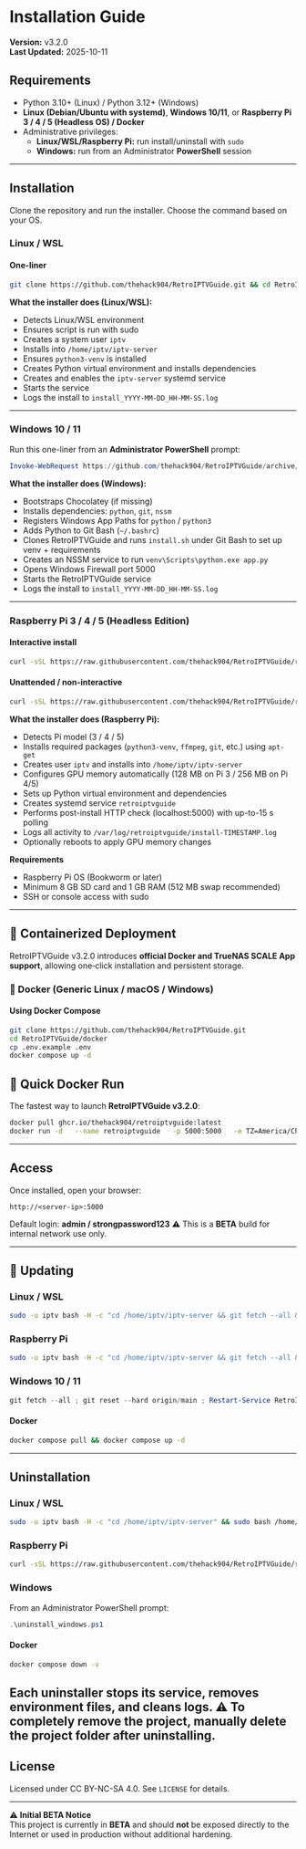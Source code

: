 # Installation Guide

**Version:** v3.2.0  
**Last Updated:** 2025-10-11  

## Requirements
- Python 3.10+ (Linux) / Python 3.12+ (Windows)
- **Linux (Debian/Ubuntu with systemd)**, **Windows 10/11**, or **Raspberry Pi 3 / 4 / 5 (Headless OS) / Docker**
- Administrative privileges:
  - **Linux/WSL/Raspberry Pi:** run install/uninstall with `sudo`
  - **Windows:** run from an Administrator **PowerShell** session

---

## Installation

Clone the repository and run the installer. Choose the command based on your OS.

### Linux / WSL

#### One-liner
```bash
git clone https://github.com/thehack904/RetroIPTVGuide.git && cd RetroIPTVGuide && sudo chmod +x install.sh && sudo ./install.sh
```

**What the installer does (Linux/WSL):**
- Detects Linux/WSL environment  
- Ensures script is run with sudo  
- Creates a system user `iptv`  
- Installs into `/home/iptv/iptv-server`  
- Ensures `python3-venv` is installed  
- Creates Python virtual environment and installs dependencies  
- Creates and enables the `iptv-server` systemd service  
- Starts the service  
- Logs the install to `install_YYYY-MM-DD_HH-MM-SS.log`

---

### Windows 10 / 11

Run this one-liner from an **Administrator PowerShell** prompt:

```powershell
Invoke-WebRequest https://github.com/thehack904/RetroIPTVGuide/archive/refs/heads/main.zip -OutFile RetroIPTVGuide.zip ; tar -xf RetroIPTVGuide.zip ; cd RetroIPTVGuide-main ; .\install.bat
```

**What the installer does (Windows):**
- Bootstraps Chocolatey (if missing)  
- Installs dependencies: `python`, `git`, `nssm`  
- Registers Windows App Paths for `python` / `python3`  
- Adds Python to Git Bash (`~/.bashrc`)  
- Clones RetroIPTVGuide and runs `install.sh` under Git Bash to set up venv + requirements  
- Creates an NSSM service to run `venv\Scripts\python.exe app.py`  
- Opens Windows Firewall port 5000  
- Starts the RetroIPTVGuide service  
- Logs the install to `install_YYYY-MM-DD_HH-MM-SS.log`

---

### Raspberry Pi 3 / 4 / 5 (Headless Edition)

#### Interactive install
```bash
curl -sSL https://raw.githubusercontent.com/thehack904/RetroIPTVGuide/refs/heads/main/retroiptv_rpi.sh | sudo bash -s install
```

#### Unattended / non-interactive
```bash
curl -sSL https://raw.githubusercontent.com/thehack904/RetroIPTVGuide/refs/heads/main/retroiptv_rpi.sh | sudo bash -s install --yes --agree
```

**What the installer does (Raspberry Pi):**
- Detects Pi model (3 / 4 / 5)  
- Installs required packages (`python3-venv`, `ffmpeg`, `git`, etc.) using `apt-get`  
- Creates user `iptv` and installs into `/home/iptv/iptv-server`  
- Configures GPU memory automatically (128 MB on Pi 3 / 256 MB on Pi 4/5)  
- Sets up Python virtual environment and dependencies  
- Creates systemd service `retroiptvguide`  
- Performs post-install HTTP check (localhost:5000) with up-to-15 s polling  
- Logs all activity to `/var/log/retroiptvguide/install-TIMESTAMP.log`  
- Optionally reboots to apply GPU memory changes  

**Requirements**
- Raspberry Pi OS (Bookworm or later)  
- Minimum 8 GB SD card and 1 GB RAM (512 MB swap recommended)  
- SSH or console access with sudo  

---

## 🚀 Containerized Deployment

RetroIPTVGuide v3.2.0 introduces **official Docker and TrueNAS SCALE App support**, allowing one‑click installation and persistent storage.

### 🧱 Docker (Generic Linux / macOS / Windows)

#### Using Docker Compose

```bash
git clone https://github.com/thehack904/RetroIPTVGuide.git
cd RetroIPTVGuide/docker
cp .env.example .env
docker compose up -d
```


## 🐳 Quick Docker Run

The fastest way to launch **RetroIPTVGuide v3.2.0**:

```bash
docker pull ghcr.io/thehack904/retroiptvguide:latest
docker run -d   --name retroiptvguide   -p 5000:5000   -e TZ=America/Chicago   -e SECRET_KEY=$(openssl rand -hex 32)   -v $(pwd)/config:/app/config   -v $(pwd)/logs:/app/logs   -v $(pwd)/data:/app/data   ghcr.io/thehack904/retroiptvguide:latest
```

---

## Access

Once installed, open your browser:

```
http://<server-ip>:5000
```

Default login: **admin / strongpassword123**
⚠️ This is a **BETA** build for internal network use only.

---

## 🔄 Updating

### Linux / WSL
```bash
sudo -u iptv bash -H -c "cd /home/iptv/iptv-server && git fetch --all && git reset --hard origin/main" && sudo systemctl daemon-reload && sudo systemctl restart iptv-server.service
```

### Raspberry Pi
```bash
sudo -u iptv bash -H -c "cd /home/iptv/iptv-server && git fetch --all && git reset --hard origin/main" && sudo systemctl daemon-reload && sudo systemctl restart retroiptvguide.service
```

### Windows 10 / 11
```powershell
git fetch --all ; git reset --hard origin/main ; Restart-Service RetroIPTVGuide
```

#### Docker
```bash
docker compose pull && docker compose up -d
```

---

## Uninstallation

### Linux / WSL
```bash
sudo -u iptv bash -H -c "cd /home/iptv/iptv-server" && sudo bash /home/iptv/iptv-server/uninstall.sh
```

### Raspberry Pi
```bash
curl -sSL https://raw.githubusercontent.com/thehack904/RetroIPTVGuide/refs/heads/main/retroiptv_rpi.sh | sudo bash -s uninstall --yes
```

### Windows
From an Administrator PowerShell prompt:
```powershell
.\uninstall_windows.ps1
```

#### Docker
```bash
docker compose down -v
```

**Each uninstaller stops its service, removes environment files, and cleans logs.**
⚠️ To completely remove the project, manually delete the project folder after uninstalling.
---

## License
Licensed under CC BY-NC-SA 4.0. See `LICENSE` for details.

---

⚠️ **Initial BETA Notice**  
This project is currently in **BETA** and should **not** be exposed directly to the Internet or used in production without additional hardening.
